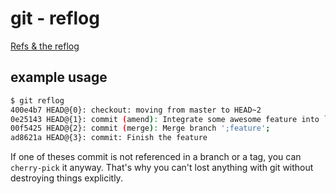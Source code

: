 # git - reflog

[Refs & the reflog](https://www.atlassian.com/git/tutorials/refs-and-the-reflog/the-reflog)

## example usage

```bash
$ git reflog
400e4b7 HEAD@{0}: checkout: moving from master to HEAD~2
0e25143 HEAD@{1}: commit (amend): Integrate some awesome feature into `master`
00f5425 HEAD@{2}: commit (merge): Merge branch ';feature';
ad8621a HEAD@{3}: commit: Finish the feature
```

If one of theses commit is not referenced in a branch or a tag, you can `cherry-pick` it anyway. That's why you can't lost anything with git without destroying things explicitly.
